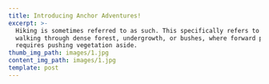 ```yaml
---
title: Introducing Anchor Adventures!
excerpt: >-
  Hiking is sometimes referred to as such. This specifically refers to difficult
  walking through dense forest, undergrowth, or bushes, where forward progress
  requires pushing vegetation aside.
thumb_img_path: images/1.jpg
content_img_path: images/1.jpg
template: post
---
```



